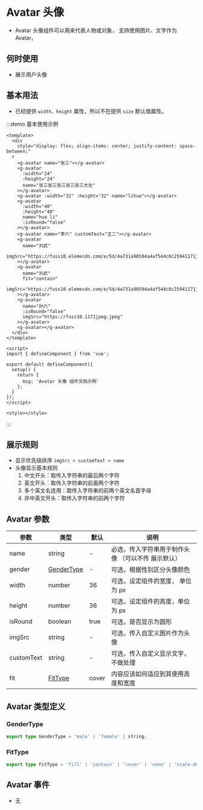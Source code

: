 # Avatar 头像

- Avatar 头像组件可以用来代表人物或对象， 支持使用图片、文字作为 Avatar。

## 何时使用

- 展示用户头像

## 基本用法

- 已经提供 `width、height` 属性，所以不在提供 `size` 默认值属性。

:::demo 基本使用示例

```vue
<template>
  <div
    style="display: flex; align-items: center; justify-content: space-between;"
  >
    <g-avatar name="张三"></g-avatar>
    <g-avatar
      :width="24"
      :height="24"
      name="张三张三张三张三张三大壮"
    ></g-avatar>
    <g-avatar :width="32" :height="32" name="lihua"></g-avatar>
    <g-avatar
      :width="40"
      :height="40"
      name="hua li"
      :isRound="false"
    ></g-avatar>
    <g-avatar name="李六" customText="王二"></g-avatar>
    <g-avatar
      name="刘武"
      imgSrc="https://fuss10.elemecdn.com/e/5d/4a731a90594a4af544c0c25941171jpeg.jpeg"
    ></g-avatar>
    <g-avatar
      name="刘武"
      fit="contain"
      imgSrc="https://fuss10.elemecdn.com/e/5d/4a731a90594a4af544c0c25941171jpeg.jpeg"
    ></g-avatar>
    <g-avatar
      name="孙六"
      :isRound="false"
      imgSrc="https://fuss10.1171jpeg.jpeg"
    ></g-avatar>
    <g-avatar></g-avatar>
  </div>
</template>

<script>
import { defineComponent } from 'vue';

export default defineComponent({
  setup() {
    return {
      msg: 'Avatar 头像 组件文档示例'
    };
  }
});
</script>

<style></style>
```

:::

## 展示规则

- 显示优先级排序 `imgSrc > customText > name`
- 头像显示基本规则
  1. 中文开头：取传入字符串的最后两个字符
  1. 英文开头：取传入字符串的前面两个字符
  1. 多个英文名连用：取传入字符串的前两个英文名首字母
  1. 非中英文开头：取传入字符串的前两个字符

## Avatar 参数

| 参数       | 类型                      | 默认  | 说明                                               |
| ---------- | ------------------------- | ----- | -------------------------------------------------- |
| name       | string                    | -     | 必选，传入字符串用于制作头像 （可以不传 展示默认） |
| gender     | [GenderType](#gendertype) | -     | 可选，根据性别区分头像颜色                         |
| width      | number                    | 36    | 可选，设定组件的宽度， 单位为 px                   |
| height     | number                    | 36    | 可选，设定组件的高度，单位为 px                    |
| isRound    | boolean                   | true  | 可选，是否显示为圆形                               |
| imgSrc     | string                    | -     | 可选，传入自定义图片作为头像                       |
| customText | string                    | -     | 可选，传入自定义显示文字，不做处理                 |
| fit        | [FitType](#fittype)       | cover | 内容应该如何适应到其使用高度和宽度                 |

## Avatar 类型定义

### GenderType

```ts
export type GenderType = 'male' | 'female' | string;
```

### FitType

```ts
export type FitType = 'fill' | 'contain' | 'cover' | 'none' | 'scale-down';
```

## Avatar 事件

- 无
